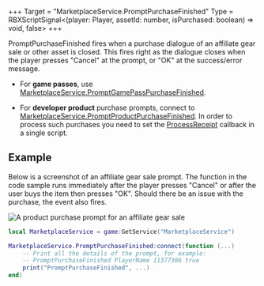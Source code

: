 +++
Target = "MarketplaceService.PromptPurchaseFinished"
Type = RBXScriptSignal<(player: Player, assetId: number, isPurchased: boolean) => void, false>
+++

PromptPurchaseFinished fires when a purchase dialogue of an affiliate gear sale or other asset is closed. This fires right as the dialogue closes when the player presses "Cancel" at the prompt, or "OK" at the success/error message.* For **game passes**, use [MarketplaceService.PromptGamePassPurchaseFinished](https://developer.roblox.com/api-reference/event/MarketplaceService/PromptGamePassPurchaseFinished).* For **developer product** purchase prompts, connect to [MarketplaceService.PromptProductPurchaseFinished](https://developer.roblox.com/api-reference/event/MarketplaceService/PromptProductPurchaseFinished). In order to process such purchases you need to set the [ProcessReceipt](https://developer.roblox.com/api-reference/callback/MarketplaceService/ProcessReceipt) callback in a single script.## ExampleBelow is a screenshot of an affiliate gear sale prompt. The function in the code sample runs immediately after the player presses "Cancel" or after the user buys the item then presses "OK". Should there be an issue with the purchase, the event also fires.![A product purchase prompt for an affiliate gear sale][1]```lualocal MarketplaceService = game:GetService("MarketplaceService")MarketplaceService.PromptPurchaseFinished:connect(function (...)	-- Print all the details of the prompt, for example:	-- PromptPurchaseFinished PlayerName 11377306 true	print("PromptPurchaseFinished", ...)end)```[1]: https://developer.roblox.com/assets/5c3f7bb9aae307c07f2f485f/PromptProductPurchase-confirm.png